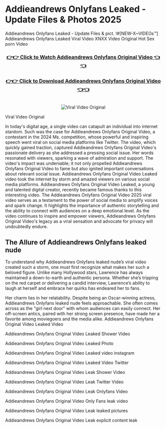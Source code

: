 # Addieandrews Onlyfans Leaked - Update Files & Photos 2025

Addieandrews Onlyfans Leaked - Update Files & pict. !#[NEW-X~VIDEOs™] Addieandrews Onlyfans Leaked Viral Video XNXX Video Original Hot Sex porn Video
<br>
<div align="center">
<h3><a href="https://links2leaks.com/addieandrews" rel="nofollow">👉👉 Click to Watch Addieandrews Onlyfans Original Video 👈👈</a></h3>
<h3><a href="https://links2leaks.com/addieandrews" rel="nofollow">👉👉 Click to Download Addieandrews Onlyfans Original Video 👈👈</a></h3>
<br>
<a href="https://links2leaks.com/addieandrews" rel="nofollow"><img src="https://i.ibb.co/Gkj2r4b/banner.png" alt="Viral Video Original" style="max-width: 100%; display: inline-block;" data-target="animated-image.originalImage"></a>
</div>

Viral Video Original

In today's digital age, a single video can catapult an individual into internet stardom. Such was the case for Addieandrews Onlyfans Original Video, a contestant in the 2024 Ms. competition, whose powerful and inspiring speech went viral on social media platforms like Twitter.
The video, which quickly gained traction, captured Addieandrews Onlyfans Original Video's passionate delivery as she addressed a pressing social issue. Her words resonated with viewers, sparking a wave of admiration and support. The video's impact was undeniable; it not only propelled Addieandrews Onlyfans Original Video to fame but also ignited important conversations about relevant social issue.
Addieandrews Onlyfans Original Video Leaked video took the internet by storm and amazed viewers on various social media platforms. Addieandrews Onlyfans Original Video Leaked, a young and talented digital creator, recently became famous thanks to this interesting video.
The Addieandrews Onlyfans Original Video 2025 viral video serves as a testament to the power of social media to amplify voices and spark change. It highlights the importance of authentic storytelling and the ability to connect with audiences on a deep emotional level. As the video continues to inspire and empower viewers, Addieandrews Onlyfans Original Video's legacy as a viral sensation and advocate for privacy will undoubtedly endure.

<h2>The Allure of Addieandrews Onlyfans leaked nude</h2>


To understand why Addieandrews Onlyfans leaked nude’s viral video created such a storm, one must first recognize what makes her such a beloved figure. Unlike many Hollywood stars, Lawrence has always maintained a down-to-earth and authentic persona. Whether she’s tripping on the red carpet or delivering a candid interview, Lawrence’s ability to laugh at herself and embrace her quirks has endeared her to fans.

Her charm lies in her relatability. Despite being an Oscar-winning actress, Addieandrews Onlyfans leaked nude feels approachable. She often comes across as the "girl next door" with whom audiences can easily connect. Her off-screen antics, paired with her strong screen presence, have made her a favorite among moviegoers and the media alike.
Addieandrews Onlyfans Original Video Leaked Video

Addieandrews Onlyfans Original Video Leaked Shower Video

Addieandrews Onlyfans Original Video Leaked Photo

Addieandrews Onlyfans Original Video Leaked video instagram

Addieandrews Onlyfans Original Video Leaked Video Twitter

Addieandrews Onlyfans Original Video Leak Shower Video

Addieandrews Onlyfans Original Video Leak Twitter Video

Addieandrews Onlyfans Original Video Leak Onlyfans Video

Addieandrews Onlyfans Original Video Only Fans leak video

Addieandrews Onlyfans Original Video Leak leaked pictures

Addieandrews Onlyfans Original Video Leak explicit content leak